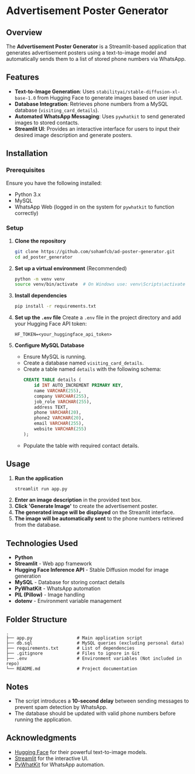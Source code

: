 # Advertisement Poster Generator

## Overview
The **Advertisement Poster Generator** is a Streamlit-based application that generates advertisement posters using a text-to-image model and automatically sends them to a list of stored phone numbers via WhatsApp.

## Features
- **Text-to-Image Generation**: Uses `stabilityai/stable-diffusion-xl-base-1.0` from Hugging Face to generate images based on user input.
- **Database Integration**: Retrieves phone numbers from a MySQL database (`visiting_card_details`).
- **Automated WhatsApp Messaging**: Uses `pywhatkit` to send generated images to stored contacts.
- **Streamlit UI**: Provides an interactive interface for users to input their desired image description and generate posters.

## Installation
### Prerequisites
Ensure you have the following installed:
- Python 3.x
- MySQL
- WhatsApp Web (logged in on the system for `pywhatkit` to function correctly)

### Setup
1. **Clone the repository**
   ```bash
   git clone https://github.com/sohamfcb/ad-poster-generator.git
   cd ad_poster_generator
   ```

2. **Set up a virtual environment** (Recommended)
   ```bash
   python -m venv venv
   source venv/bin/activate  # On Windows use: venv\Scripts\activate
   ```

3. **Install dependencies**
   ```bash
   pip install -r requirements.txt
   ```

4. **Set up the `.env` file**
   Create a `.env` file in the project directory and add your Hugging Face API token:
   ```
   HF_TOKEN=<your_huggingface_api_token>
   ```

5. **Configure MySQL Database**
   - Ensure MySQL is running.
   - Create a database named `visiting_card_details`.
   - Create a table named `details` with the following schema:
     ```sql
     CREATE TABLE details (
         id INT AUTO_INCREMENT PRIMARY KEY,
         name VARCHAR(255),
         company VARCHAR(255),
         job_role VARCHAR(255),
         address TEXT,
         phone VARCHAR(20),
         phone2 VARCHAR(20),
         email VARCHAR(255),
         website VARCHAR(255)
     );
     ```
   - Populate the table with required contact details.

## Usage
1. **Run the application**
   ```bash
   streamlit run app.py
   ```
2. **Enter an image description** in the provided text box.
3. **Click 'Generate Image'** to create the advertisement poster.
4. **The generated image will be displayed** on the Streamlit interface.
5. **The image will be automatically sent** to the phone numbers retrieved from the database.

## Technologies Used
- **Python**
- **Streamlit** - Web app framework
- **Hugging Face Inference API** - Stable Diffusion model for image generation
- **MySQL** - Database for storing contact details
- **PyWhatKit** - WhatsApp automation
- **PIL (Pillow)** - Image handling
- **dotenv** - Environment variable management

## Folder Structure
```
.
├── app.py                 # Main application script
├── db.sql                 # MySQL queries (excluding personal data)
├── requirements.txt       # List of dependencies
├── .gitignore             # Files to ignore in Git
├── .env                   # Environment variables (Not included in repo)
└── README.md              # Project documentation
```

## Notes
- The script introduces a **10-second delay** between sending messages to prevent spam detection by WhatsApp.
- The database should be updated with valid phone numbers before running the application.

## Acknowledgments
- [Hugging Face](https://huggingface.co/) for their powerful text-to-image models.
- [Streamlit](https://streamlit.io/) for the interactive UI.
- [PyWhatKit](https://github.com/Ankit404butfound/PyWhatKit) for WhatsApp automation.
